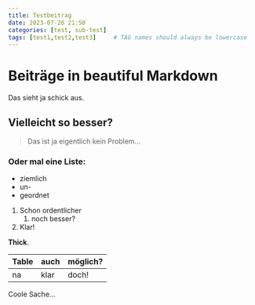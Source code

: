 ```yaml
---
title: Testbeitrag
date: 2023-07-26 21:50
categories: [test, sub-test]
tags: [test1,test2,test3]     # TAG names should always be lowercase
---
```


# Beiträge in beautiful Markdown

Das sieht ja schick aus.

## Vielleicht so besser?

> Das ist ja eigentlich kein Problem...

### Oder mal eine Liste:

- ziemlich
- un-
- geordnet

1. Schon ordentlicher
   1. noch besser?
2. Klar!

**Thick**.

| Table | auch | möglich? |
| -- | -- | -- |
| na | klar | doch! |

Coole Sache...
